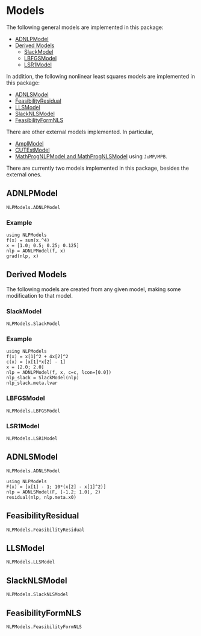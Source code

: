 # Models

The following general models are implemented in this package:
- [ADNLPModel](@ref)
- [Derived Models](@ref)
  - [SlackModel](@ref)
  - [LBFGSModel](@ref)
  - [LSR1Model](@ref)

In addition, the following nonlinear least squares models are
implemented in this package:
- [ADNLSModel](@ref)
- [FeasibilityResidual](@ref)
- [LLSModel](@ref)
- [SlackNLSModel](@ref)
- [FeasibilityFormNLS](@ref)

There are other external models implemented. In particular,
- [AmplModel](https://github.com/JuliaSmoothOptimizers/AmplNLReader.jl)
- [CUTEstModel](https://github.com/JuliaSmoothOptimizers/CUTEst.jl)
- [MathProgNLPModel and MathProgNLSModel](https://github.com/JuliaSmoothOptimizers/NLPModelsJuMP.jl)
  using `JuMP/MPB`.

There are currently two models implemented in this package, besides the
external ones.

## ADNLPModel

```@docs
NLPModels.ADNLPModel
```

### Example

```@example
using NLPModels
f(x) = sum(x.^4)
x = [1.0; 0.5; 0.25; 0.125]
nlp = ADNLPModel(f, x)
grad(nlp, x)
```

## Derived Models

The following models are created from any given model, making some
modification to that model.

### SlackModel

```@docs
NLPModels.SlackModel
```

### Example

```@example
using NLPModels
f(x) = x[1]^2 + 4x[2]^2
c(x) = [x[1]*x[2] - 1]
x = [2.0; 2.0]
nlp = ADNLPModel(f, x, c=c, lcon=[0.0])
nlp_slack = SlackModel(nlp)
nlp_slack.meta.lvar
```

### LBFGSModel

```@docs
NLPModels.LBFGSModel
```

### LSR1Model

```@docs
NLPModels.LSR1Model
```

## ADNLSModel

```@docs
NLPModels.ADNLSModel
```

```@example
using NLPModels
F(x) = [x[1] - 1; 10*(x[2] - x[1]^2)]
nlp = ADNLSModel(F, [-1.2; 1.0], 2)
residual(nlp, nlp.meta.x0)
```

## FeasibilityResidual

```@docs
NLPModels.FeasibilityResidual
```

## LLSModel

```@docs
NLPModels.LLSModel
```

## SlackNLSModel

```@docs
NLPModels.SlackNLSModel
```

## FeasibilityFormNLS

```@docs
NLPModels.FeasibilityFormNLS
```
